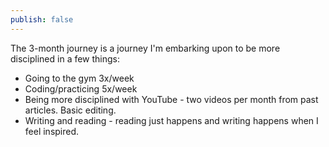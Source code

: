 ```yaml
---
publish: false
---
```


The 3-month journey is a journey I'm embarking upon to be more disciplined in a few things:
- Going to the gym 3x/week
- Coding/practicing 5x/week
- Being more disciplined with YouTube - two videos per month from past articles. Basic editing.
- Writing and reading - reading just happens and writing happens when I feel inspired.